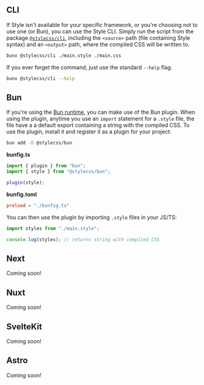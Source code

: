 ## CLI

If Style isn't available for your specific framework, or you're choosing not to use one (or Bun), you can use the Style CLI. Simply run the script from the package [`@stylecss/cli`](https://npmjs.com/@stylecss/cli), including the `<source>` path (file containing Style syntax) and an `<output>` path, where the compiled CSS will be written to.

```bash
bunx @stylecss/cli ./main.style ./main.css
```

If you ever forget the command, just use the standard `--help` flag.

```bash
bunx @stylecss/cli --help
```

## Bun

If you're using the [Bun runtime](https://bun.sh/), you can make use of the Bun plugin. When using the plugin, anytime you use an `import` statement for a `.style` file, the file have a a default export containing a string with the compiled CSS. To use the plugin, install it and register it as a plugin for your project:

```bash
bun add -D @stylecss/bun
```

**bunfig.ts**

```js
import { plugin } from "bun";
import { style } from "@stylecss/bun";

plugin(style);
```

**bunfig.toml**

```toml
preload = "./bunfig.ts"
```

You can then use the plugin by importing `.style` files in your JS/TS:

```js
import styles from "./main.style";

console.log(styles); // returns string with compiled CSS
```

## Next

Coming soon!

## Nuxt

Coming soon!

## SvelteKit

Coming soon!

## Astro

Coming soon!
